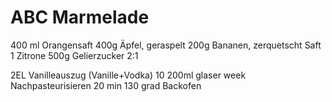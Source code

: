 # ABC Marmelade
400 ml Orangensaft
400g Äpfel, geraspelt
200g Bananen, zerquetscht
Saft 1 Zitrone
500g Gelierzucker 2:1

2EL Vanilleauszug (Vanille+Vodka)
10 200ml glaser week
Nachpasteurisieren 20 min 130 grad Backofen 
